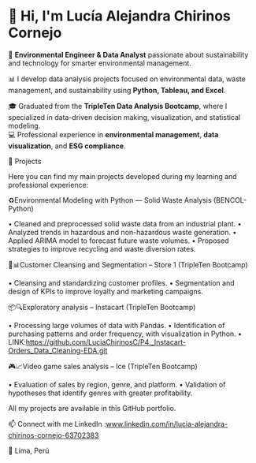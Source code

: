 # 👋 Hi, I'm Lucía Alejandra Chirinos Cornejo  

🌿 **Environmental Engineer & Data Analyst** passionate about sustainability and technology for smarter environmental management.  

📊 I develop data analysis projects focused on environmental data, waste management, and sustainability using **Python, Tableau, and Excel**.  

🎓 Graduated from the **TripleTen Data Analysis Bootcamp**, where I specialized in data-driven decision making, visualization, and statistical modeling.  
💻 Professional experience in **environmental management**, **data visualization**, and **ESG compliance**.  

🚀 Projects

Here you can find my main projects developed during my learning and professional experience:

♻️Environmental Modeling with Python — Solid Waste Analysis (BENCOL-Python)

• Cleaned and preprocessed solid waste data from an industrial plant.
• Analyzed trends in hazardous and non-hazardous waste generation.
• Applied ARIMA model to forecast future waste volumes.
• Proposed strategies to improve recycling and waste diversion rates.

🧹📊Customer Cleansing and Segmentation – Store 1 (TripleTen Bootcamp)

• Cleansing and standardizing customer profiles.
• Segmentation and design of KPIs to improve loyalty and marketing campaigns.

📦🔍Exploratory analysis – Instacart (TripleTen Bootcamp)

• Processing large volumes of data with Pandas.
• Identification of purchasing patterns and order frequency, with visualization in Python.
• LINK:https://github.com/LuciaChirinosC/P4._Instacart-Orders_Data_Cleaning-EDA.git

🎮📈Video game sales analysis – Ice (TripleTen Bootcamp)

• Evaluation of sales by region, genre, and platform.
• Validation of hypotheses that identify genres with greater profitability.

All my projects are available in this GitHub portfolio.

📫 Connect with me
LinkedIn :www.linkedin.com/in/lucia-alejandra-chirinos-cornejo-63702383

📍 Lima, Perú
